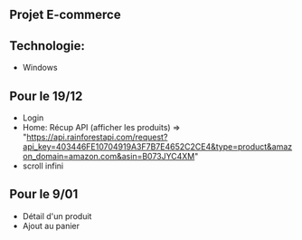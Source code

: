 ## Projet E-commerce 

## Technologie:
- Windows

## Pour le 19/12
- Login
- Home: Récup API (afficher les produits) =>
"https://api.rainforestapi.com/request?api_key=403446FE10704919A3F7B7E4652C2CE4&type=product&amazon_domain=amazon.com&asin=B073JYC4XM"
- scroll infini

## Pour le 9/01
- Détail d'un produit
- Ajout au panier

